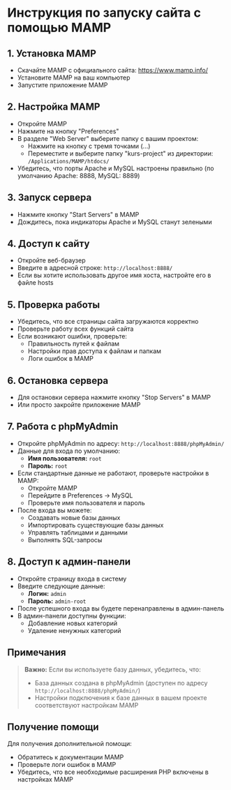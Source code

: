 # Инструкция по запуску сайта с помощью MAMP

## 1. Установка MAMP

- Скачайте MAMP с официального сайта: https://www.mamp.info/
- Установите MAMP на ваш компьютер
- Запустите приложение MAMP

## 2. Настройка MAMP

- Откройте MAMP
- Нажмите на кнопку "Preferences"
- В разделе "Web Server" выберите папку с вашим проектом:
  - Нажмите на кнопку с тремя точками (...)
  - Переместите и выберите папку "kurs-project" из директории: `/Applications/MAMP/htdocs/`
- Убедитесь, что порты Apache и MySQL настроены правильно (по умолчанию Apache: 8888, MySQL: 8889)

## 3. Запуск сервера

- Нажмите кнопку "Start Servers" в MAMP
- Дождитесь, пока индикаторы Apache и MySQL станут зелеными

## 4. Доступ к сайту

- Откройте веб-браузер
- Введите в адресной строке: `http://localhost:8888/`
- Если вы хотите использовать другое имя хоста, настройте его в файле hosts

## 5. Проверка работы

- Убедитесь, что все страницы сайта загружаются корректно
- Проверьте работу всех функций сайта
- Если возникают ошибки, проверьте:
  - Правильность путей к файлам
  - Настройки прав доступа к файлам и папкам
  - Логи ошибок в MAMP

## 6. Остановка сервера

- Для остановки сервера нажмите кнопку "Stop Servers" в MAMP
- Или просто закройте приложение MAMP

## 7. Работа с phpMyAdmin

- Откройте phpMyAdmin по адресу: `http://localhost:8888/phpMyAdmin/`
- Данные для входа по умолчанию:
  - **Имя пользователя:** `root`
  - **Пароль:** `root`
- Если стандартные данные не работают, проверьте настройки в MAMP:
  - Откройте MAMP
  - Перейдите в Preferences → MySQL
  - Проверьте имя пользователя и пароль
- После входа вы можете:
  - Создавать новые базы данных
  - Импортировать существующие базы данных
  - Управлять таблицами и данными
  - Выполнять SQL-запросы

## 8. Доступ к админ-панели

- Откройте страницу входа в систему
- Введите следующие данные:
  - **Логин:** `admin`
  - **Пароль:** `admin-root`
- После успешного входа вы будете перенаправлены в админ-панель
- В админ-панели доступны функции:
  - Добавление новых категорий
  - Удаление ненужных категорий

## Примечания

> **Важно:** Если вы используете базу данных, убедитесь, что:
>
> - База данных создана в phpMyAdmin (доступен по адресу `http://localhost:8888/phpMyAdmin/`)
> - Настройки подключения к базе данных в вашем проекте соответствуют настройкам MAMP

## Получение помощи

Для получения дополнительной помощи:

- Обратитесь к документации MAMP
- Проверьте логи ошибок в MAMP
- Убедитесь, что все необходимые расширения PHP включены в настройках MAMP

